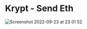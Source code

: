 # Krypt - Send Eth


![Screenshot 2022-09-23 at 23 01 52](https://user-images.githubusercontent.com/62643731/192066010-59982b00-bb80-406a-a55f-f1cd0a7eeea2.png)
